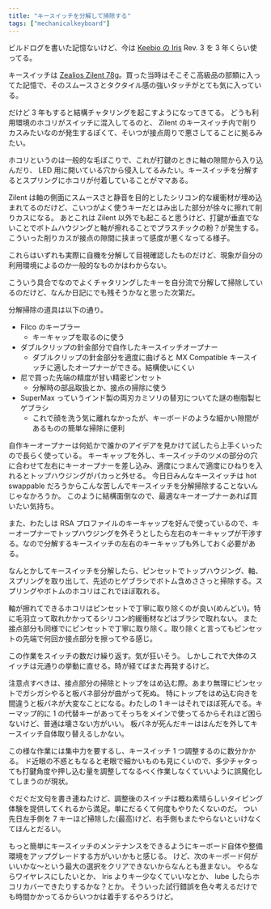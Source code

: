 ```yaml
---
title: "キースイッチを分解して掃除する"
tags: ["mechanicalkeyboard"]
---
```


ビルドログを書いた記憶ないけど、今は [Keebio の Iris](https://keeb.io/collections/iris-split-ergonomic-keyboard) Rev. 3 を 3 年くらい使ってる。

キースイッチは [Zealios Zilent 78g](https://zealpc.net/products/zilent?variant=5894832357414)。買った当時はそこそこ高級品の部類に入ってた記憶で、そのスムースさとタクタイル感の強いタッチがとても気に入っている。

だけど 3 年もすると結構チャタリングを起こすようになってきてる。
どうも利用環境のホコリがスイッチに混入してるのと、 Zilent のキースイッチ内で削りカスみたいなのが発生するぽくて、そいつが接点周りで悪さしてることに拠るみたい。

ホコリというのは一般的な毛ぼこりで、これが打鍵のときに軸の隙間から入り込んだり、 LED 用に開いている穴から侵入してるみたい。キースイッチを分解するとスプリングにホコリが付着していることがママある。

Zilent は軸の側面にスムースさと静音を目的としたシリコン的な緩衝材が埋め込まれてるのだけど、こいつがよく使うキーだとはみ出した部分が徐々に擦れて削りカスになる。
あとこれは Zilent 以外でも起こると思うけど、打鍵が垂直でないことでボトムハウジングと軸が擦れることでプラスチックの粉？が発生する。
こういった削りカスが接点の隙間に挟まって感度が悪くなってる様子。

これらはいずれも実際に自機を分解して目視確認したものだけど、現象が自分の利用環境によるのか一般的なものかはわからない。

こういう具合でなのでよくチャタリングしたキーを自分流で分解して掃除しているのだけど、なんか日記にでも残そうかなと思った次第だ。

分解掃除の道具は以下の通り。

- Filco のキープラー
  - キーキャップを取るのに使う
- ダブルクリップの針金部分で自作したキースイッチオープナー
  - ダブルクリップの針金部分を適度に曲げると MX Compatible キースイッチに適したオープナーができる。結構使いにくい
- 尼で買った先端の精度が甘い精密ピンセット
  - 分解時の部品取扱とか、接点の掃除に使う
- SuperMax っていうインド製の両刃カミソリの替刃についてた謎の樹脂製ヒゲブラシ
  - これで顔を洗う気に離れなかったが、キーボードのような細かい隙間があるものの簡単な掃除に便利

自作キーオープナーは何処かで誰かのアイデアを見かけて試したら上手くいったので長らく使っている。
キーキャップを外し、キースイッチのツメの部分の穴に合わせて左右にキーオープナーを差し込み、適度につまんで適度にひねりを入れるとトップハウジングがパカっと外せる。
今日日みんなキースイッチは hot swappable だろうからこんな苦しんでキースイッチを分解掃除することないんじゃなかろうか。
このように結構面倒なので、最適なキーオープナーあれば買いたい気持ち。

また、わたしは RSA プロファイルのキーキャップを好んで使っているので、キーオープナーでトップハウジングを外そうとしたら左右のキーキャップが干渉する。なので分解するキースイッチの左右のキーキャップも外しておく必要がある。

なんとかしてキースイッチを分解したら、ピンセットでトップハウジング、軸、スプリングを取り出して、先述のヒゲブラシでボトム含めささっと掃除する。スプリングやボトムのホコリはこれでほぼ取れる。

軸が擦れてできるホコリはピンセットで丁寧に取り除くのが良い(めんどい)。特に毛羽立って取れかかってるシリコン的緩衝材などはブラシで取れない。
また接点部分も同様でにピンセットで丁寧に取り除く。取り除くと言ってもピンセットの先端で何回か接点部分を擦ってやる感じ。

この作業をスイッチの数だけ繰り返す。気が狂いそう。
しかしこれで大体のスイッチは元通りの挙動に直せる。時が経てばまた再発するけど。

注意点すべきは、接点部分の掃除とトップをはめ込む際。あまり無理にピンセットでガシガシやると板バネ部分が曲がって死ぬ。
特にトップをはめ込む向きを間違うと板バネが大変なことになる。わたしの 1 キーはそれでほぼ死んでる。キーマップ的に 1 の代替キーがあってそっちをメインで使ってるからそれほど困らないけど、普通は壊さない方がいい。
板バネが死んだキーははんだを外してキースイッチ自体取り替えるしかない。

この様な作業には集中力を要するし、キースイッチ 1 つ調整するのに数分かかる。
ド近眼の不惑ともなると老眼で細かいものも見にくいので、多少チャタっても打鍵角度や押し込む量を調整してなるべく作業しなくていいように誤魔化してしまうのが現状。

ぐだぐだ文句を書き連ねたけど、調整後のスイッチは概ね素晴らしいタイピング体験を提供してくれるから満足。単にだるくて何度もやりたくないのだ。
つい先日左手側を 7 キーほど掃除した(最高)けど、右手側もまたやらないといけなくてほんとだるい。

もっと簡単にキースイッチのメンテナンスをできるようにキーボード自体や整備環境をアップグレードする方がいいかもと感じる。
けど、次のキーボード何がいいかな～という最大の選択をクリアできないからなんとも進まない。
やるならワイヤレスにしたいとか、 Iris よりキー少なくていいなとか、 lube したらホコリカバーできたりするかな？とか。
そういった試行錯誤を色々考えるだけでも時間かかってるからいつかは着手するやろうけど。
